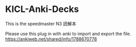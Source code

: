 # KICL-Anki-Decks

This is the speedmaster N3 読解本

Please use this plug in with anki to import and export the file. 
https://ankiweb.net/shared/info/1788670778
